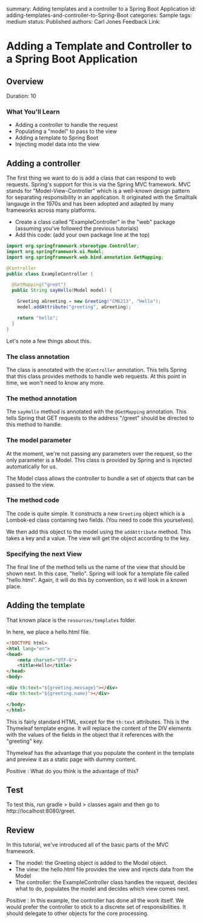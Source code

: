 summary: Adding templates and a controller to a Spring Boot Application
id: adding-templates-and-controller-to-Spring-Boot
categories: Sample
tags: medium
status: Published
authors: Carl Jones
Feedback Link:

# Adding a Template and Controller to a Spring Boot Application
<!-- ------------------------ -->
## Overview
Duration: 10

### What You'll Learn
- Adding a controller to handle the request
- Populating a "model" to pass to the view
- Adding a template to Spring Boot
- Injecting model data into the view

<!-- ------------------------ -->
## Adding a controller
The first thing we want to do is add a class that can respond to web requests.
Spring's support for this is via the Spring MVC framework.
MVC stands for "Model-View-Controller" which is a well-known design pattern for separating
responsibility in an application.  It originated with the Smalltalk langauge in the 1970s
and has been adopted and adapted by many frameworks across many platforms.

* Create a class called "ExampleController" in the "web" package (assuming you've followed the previous tutorials)
* Add this code: (add your own package line at the top)

```Java
import org.springframework.stereotype.Controller;
import org.springframework.ui.Model;
import org.springframework.web.bind.annotation.GetMapping;

@Controller
public class ExampleController {

  @GetMapping("greet")
  public String sayHello(Model model) {

    Greeting aGreeting = new Greeting("CM6213", "Hello");
    model.addAttribute("greeting", aGreeting);

    return "hello";
  }
}
```
Let's note a few things about this.

### The class annotation
The class is annotated with the ```@Controller``` annotation.  This tells Spring
that this class provides methods to handle web requests.  At this point in
time, we won't need to know any more.

### The method annotation
The ```sayHello``` method is annotated with the ```@GetMapping``` annotation.
This tells Spring that GET requests to the address "/greet" should be directed to
this method to handle.

### The model parameter
At the moment, we're not passing any parameters over the request, so the only parameter
is a Model.  This class is provided by Spring and is injected automatically for us.

The Model class allows the controller to bundle a set of objects that can be
passed to the view.

### The method code
The code is quite simple.  It constructs a new ```Greeting``` object which is
a Lombok-ed class containing two fields.  (You need to code this yourselves).

We then add this object to the model using the ```addAttribute``` method.  This
takes a key and a value.  The view will get the object according to the key.

### Specifying the next View
The final line of the method tells us the name of the view that should be
shown next.  In this case, "hello".  Spring will look for a template file called
"hello.html".  Again, it will do this by convention, so it will look in a known place.

## Adding the template
That known place is the ```resources/templates``` folder.

In here, we place a hello.html file.

```HTML
<!DOCTYPE html>
<html lang="en">
<head>
    <meta charset="UTF-8">
    <title>Hello</title>
</head>
<body>

<div th:text="${greeting.message}"></div>
<div th:text="${greeting.name}"></div>

</body>
</html>
```

This is fairly standard HTML, except for the ```th:text``` attributes.
This is the Thymeleaf template engine.  It will replace the content of the DIV elements
with the values of the fields in the object that it references with the "greeting" key.

Thymeleaf has the advantage that you populate the content in the template and preview it
as a static page with dummy content.

Positive
: What do you think is the advantage of this?

## Test

To test this, run gradle > build > classes again and then go to http://localhost:8080/greet.

## Review

In this tutorial, we've introduced all of the basic parts of the MVC framework.

* The model: the Greeting object is added to the Model object.
* The view: the hello.html file provides the view and injects data from the Model
* The controller: the ExampleController class handles the request, decides what to do, populates the model and decides which view comes next.

Positive
: In this example, the controller has done all the work itself.  We would prefer the controller to stick to a discrete set of responsibilities.  It should delegate to other objects for the core processing.
